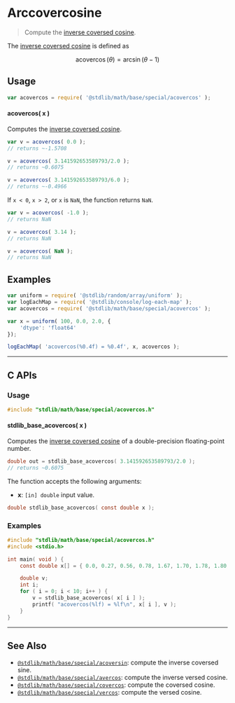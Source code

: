<!--

@license Apache-2.0

Copyright (c) 2024 The Stdlib Authors.

Licensed under the Apache License, Version 2.0 (the "License");
you may not use this file except in compliance with the License.
You may obtain a copy of the License at

   http://www.apache.org/licenses/LICENSE-2.0

Unless required by applicable law or agreed to in writing, software
distributed under the License is distributed on an "AS IS" BASIS,
WITHOUT WARRANTIES OR CONDITIONS OF ANY KIND, either express or implied.
See the License for the specific language governing permissions and
limitations under the License.

-->

# Arccovercosine

> Compute the [inverse coversed cosine][inverse-coversed-cosine].

<section class="intro">

The [inverse coversed cosine][inverse-coversed-cosine] is defined as

<!-- <equation class="equation" label="eq:arccovercosine" align="center" raw="\operatorname{acovercos}(\theta) = \arcsin(\theta-1)" alt="Inverse coversed cosine."> -->

```math
\mathop{\mathrm{acovercos}}(\theta) = \arcsin(\theta-1)
```

<!-- </equation> -->

</section>

<!-- /.intro -->

<section class="usage">

## Usage

```javascript
var acovercos = require( '@stdlib/math/base/special/acovercos' );
```

#### acovercos( x )

Computes the [inverse coversed cosine][inverse-coversed-cosine].

```javascript
var v = acovercos( 0.0 );
// returns ~-1.5708

v = acovercos( 3.141592653589793/2.0 );
// returns ~0.6075

v = acovercos( 3.141592653589793/6.0 );
// returns ~-0.4966
```

If `x < 0`, `x > 2`, or `x` is `NaN`, the function returns `NaN`.

```javascript
var v = acovercos( -1.0 );
// returns NaN

v = acovercos( 3.14 );
// returns NaN

v = acovercos( NaN );
// returns NaN
```

</section>

<!-- /.usage -->

<section class="examples">

## Examples

<!-- eslint no-undef: "error" -->

```javascript
var uniform = require( '@stdlib/random/array/uniform' );
var logEachMap = require( '@stdlib/console/log-each-map' );
var acovercos = require( '@stdlib/math/base/special/acovercos' );

var x = uniform( 100, 0.0, 2.0, {
    'dtype': 'float64'
});

logEachMap( 'acovercos(%0.4f) = %0.4f', x, acovercos );
```

</section>

<!-- /.examples -->

<!-- C interface documentation. -->

* * *

<section class="c">

## C APIs

<!-- Section to include introductory text. Make sure to keep an empty line after the intro `section` element and another before the `/section` close. -->

<section class="intro">

</section>

<!-- /.intro -->

<!-- C usage documentation. -->

<section class="usage">

### Usage

```c
#include "stdlib/math/base/special/acovercos.h"
```

#### stdlib_base_acovercos( x )

Computes the [inverse coversed cosine][inverse-coversed-cosine] of a double-precision floating-point number.

```c
double out = stdlib_base_acovercos( 3.141592653589793/2.0 );
// returns ~0.6075
```

The function accepts the following arguments:

-   **x**: `[in] double` input value.

```c
double stdlib_base_acovercos( const double x );
```

</section>

<!-- /.usage -->

<!-- C API usage notes. Make sure to keep an empty line after the `section` element and another before the `/section` close. -->

<section class="notes">

</section>

<!-- /.notes -->

<!-- C API usage examples. -->

<section class="examples">

### Examples

```c
#include "stdlib/math/base/special/acovercos.h"
#include <stdio.h>

int main( void ) {
    const double x[] = { 0.0, 0.27, 0.56, 0.78, 1.67, 1.70, 1.78, 1.80, 1.89, 2.0 };

    double v;
    int i;
    for ( i = 0; i < 10; i++ ) {
        v = stdlib_base_acovercos( x[ i ] );
        printf( "acovercos(%lf) = %lf\n", x[ i ], v );
    }
}
```

</section>

<!-- /.examples -->

</section>

<!-- /.c -->

<!-- Section for related `stdlib` packages. Do not manually edit this section, as it is automatically populated. -->

<section class="related">

* * *

## See Also

-   <span class="package-name">[`@stdlib/math/base/special/acoversin`][@stdlib/math/base/special/acoversin]</span><span class="delimiter">: </span><span class="description">compute the inverse coversed sine.</span>
-   <span class="package-name">[`@stdlib/math/base/special/avercos`][@stdlib/math/base/special/avercos]</span><span class="delimiter">: </span><span class="description">compute the inverse versed cosine.</span>
-   <span class="package-name">[`@stdlib/math/base/special/covercos`][@stdlib/math/base/special/covercos]</span><span class="delimiter">: </span><span class="description">compute the coversed cosine.</span>
-   <span class="package-name">[`@stdlib/math/base/special/vercos`][@stdlib/math/base/special/vercos]</span><span class="delimiter">: </span><span class="description">compute the versed cosine.</span>

</section>

<!-- /.related -->

<!-- Section for all links. Make sure to keep an empty line after the `section` element and another before the `/section` close. -->

<section class="links">

[inverse-coversed-cosine]: https://en.wikipedia.org/wiki/Versine

<!-- <related-links> -->

[@stdlib/math/base/special/acoversin]: https://github.com/stdlib-js/math/tree/main/base/special/acoversin

[@stdlib/math/base/special/avercos]: https://github.com/stdlib-js/math/tree/main/base/special/avercos

[@stdlib/math/base/special/covercos]: https://github.com/stdlib-js/math/tree/main/base/special/covercos

[@stdlib/math/base/special/vercos]: https://github.com/stdlib-js/math/tree/main/base/special/vercos

<!-- </related-links> -->

</section>

<!-- /.links -->
